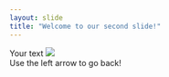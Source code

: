 ```yaml
---
layout: slide
title: "Welcome to our second slide!"
---
```

Your text
<img src = 'https://www.google.com/search?q=open+cmd+prompt+mac&rlz=1C5CHFA_enIN955&source=lnms&tbm=isch&sa=X&ved=2ahUKEwi4oaH4y-TwAhXD7XMBHciNCd4Q_AUoAnoECAEQBA&biw=1680&bih=914#imgrc=HqVqisA4W3fuYM'>
<br>
Use the left arrow to go back!
